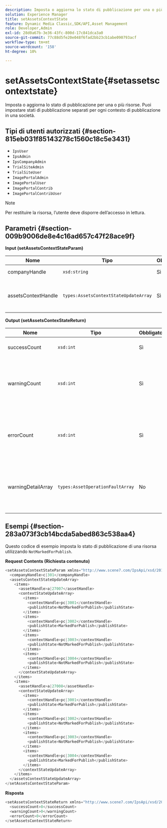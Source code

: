 ```yaml
---
description: Imposta o aggiorna lo stato di pubblicazione per una o più risorse. Puoi impostare stati di pubblicazione separati per ogni contesto di pubblicazione in una società.
solution: Experience Manager
title: setAssetsContextState
feature: Dynamic Media Classic,SDK/API,Asset Management
role: Developer,Admin
exl-id: 28d0a67b-3e36-43fc-800d-17c841dca3a0
source-git-commit: 77c88d5fe20e048f6fad2bb23cb1abe090793acf
workflow-type: tm+mt
source-wordcount: '158'
ht-degree: 10%

---
```


# setAssetsContextState{#setassetscontextstate}

Imposta o aggiorna lo stato di pubblicazione per una o più risorse. Puoi impostare stati di pubblicazione separati per ogni contesto di pubblicazione in una società.

## Tipi di utenti autorizzati {#section-815eb031f85143278c1560c18c5e3431}

* `IpsUser`
* `IpsAdmin`
* `IpsCompanyAdmin`
* `TrialSiteAdmin`
* `TrialSiteUser`
* `ImagePortalAdmin`
* `ImagePortalUser`
* `ImagePortalContrib`
* `ImagePortalContribUser`

>[!NOTE]
>
>Per restituire la risorsa, l’utente deve disporre dell’accesso in lettura.

## Parametri {#section-009b9006de8e4c16ad657c47f28ace9f}

**Input (setAssetsContextStateParam)**

| Nome | Tipo | Obbligatorio | Descrizione |
|---|---|---|---|
| companyHandle | `xsd:string` | Sì | Manda all&#39;azienda. |
| assetsContextHandle | `types:AssetsContextStateUpdateArray` | Sì | Array di risorse e relativi nuovi stati di pubblicazione. |

**Output (setAssetsContexStateReturn)**

| Nome | Tipo | Obbligatorio | Descrizione |
|---|---|---|---|
| successCount | `xsd:int` | Sì | Numero di risorse modificate. |
| warningCount | `xsd:int` | Sì | Numero di avvisi generati quando l’operazione tentava di modificare le risorse. |
| errorCount | `xsd:int` | Sì | Numero di errori generati quando l’operazione tentava di modificare le risorse. |
| warningDetailArray | `types:AssetOperationFaultArray` | No | Array di errori generati dalle risorse quando l’operazione tentava di modificarli. |

## Esempi {#section-283a073f3cb14bcda5abed863c538aa4}

Questo codice di esempio imposta lo stato di pubblicazione di una risorsa utilizzando `NotMarkedForPublish`.

**Request Contents (Richiesta contenuto)**

```java
<setAssetsContextStateParam xmlns="http://www.scene7.com/IpsApi/xsd/2011-11-04">
  <companyHandle>c|301</companyHandle>
  <assetsContextStateUpdateArray>
    <items>
      <assetHandle>a|27007</assetHandle>
      <contextStateUpdateArray>
        <items>
          <contextHandle>pc|3001</contextHandle>
          <publishState>NotMarkedForPublish</publishState>
        </items>
        <items>
          <contextHandle>pc|3002</contextHandle>
          <publishState>MarkedForPublish</publishState>
        </items>
        <items>
          <contextHandle>pc|3003</contextHandle>
          <publishState>NotMarkedForPublish</publishState>
        </items>
        <items>
          <contextHandle>pc|3004</contextHandle>
          <publishState>NotMarkedForPublish</publishState>
        </items>
      </contextStateUpdateArray>
    </items>
    <items>
      <assetHandle>a|27008</assetHandle>
      <contextStateUpdateArray>
        <items>
          <contextHandle>pc|3001</contextHandle>
          <publishState>MarkedForPublish</publishState>
        </items>
        <items>
          <contextHandle>pc|3002</contextHandle>
          <publishState>NotMarkedForPublish</publishState>
        </items>
        <items>
          <contextHandle>pc|3003</contextHandle>
          <publishState>NotMarkedForPublish</publishState>
        </items>
        <items>
          <contextHandle>pc|3004</contextHandle>
          <publishState>MarkedForPublish</publishState>
        </items>
      </contextStateUpdateArray>
    </items>
  </assetsContextStateUpdateArray>
</setAssetsContextStateParam>
```

**Risposta**

```java
<setAssetsContextStateReturn xmlns="http://www.scene7.com/IpsApi/xsd/2011-11-04-beta">
  <successCount>8</successCount>
  <warningCount>0</warningCount>
  <errorCount>0</errorCount>
</setAssetsContextStateReturn>
```
